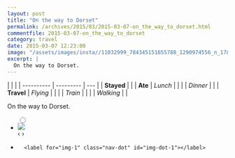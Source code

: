 ```yaml
---
layout: post
title: "On the way to Dorset"
permalink: /archives/2015/03/2015-03-07-on_the_way_to_dorset.html
commentfile: 2015-03-07-on_the_way_to_dorset
category: travel
date: 2015-03-07 12:23:00
image: "/assets/images/insta//11032999_784345151655788_1290974556_n_17841767077047535.jpg"
excerpt: |
  On the way to Dorset.
---
```


|            |           |
| ---------- | --------- | --- |
| **Stayed** |           |
| **Ate**    | _Lunch_   |     |
|            | _Dinner_  |     |
| **Travel** | _Flying_  |     |
|            | _Train_   |     |
|            | _Walking_ |     |

On the way to Dorset.

<ul class="slides">
    <input type="radio" name="radio-btn" id="img-1" />
    <li class="slide-container">
        <div class="slide">
          <a href="/assets/images/insta//11032999_784345151655788_1290974556_n_17841767077047535.jpg"><img src="/assets/images/insta//11032999_784345151655788_1290974556_n_17841767077047535.jpg" /></a>
        </div>
    <div class="nav">
      <label for="img-0" class="prev">&#x2039;</label>
      <label for="img-1" class="next">&#x203a;</label>
    </div>
    </li>
			
<li class="nav-dots">

      <label for="img-1" class="nav-dot" id="img-dot-1"></label>

</li>
</ul>
